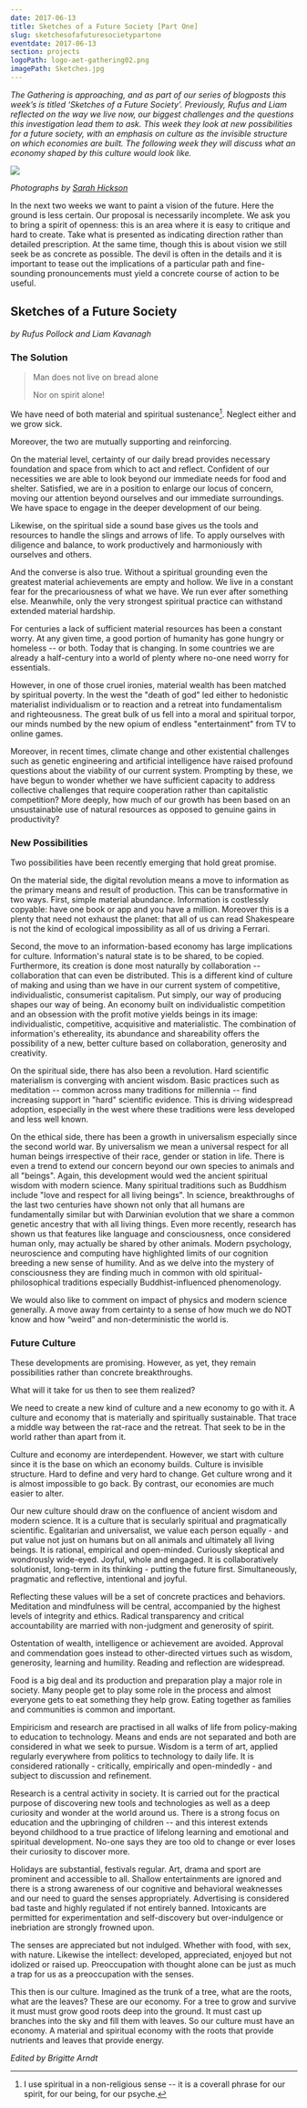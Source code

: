 ```yaml
---
date: 2017-06-13
title: Sketches of a Future Society [Part One]
slug: sketchesofafuturesocietypartone
eventdate: 2017-06-13
section: projects
logoPath: logo-aet-gathering02.png
imagePath: Sketches.jpg
---
```


*The Gathering is approaching, and as part of our series of blogposts this week’s is titled ‘Sketches of a Future Society’. Previously, Rufus and Liam reflected on the way we live now, our biggest challenges and the questions this investigation lead them to ask. This week they look at new possibilities for a future society, with an emphasis on culture as the invisible structure on which economies are built. The following week they will discuss what an economy shaped by this culture would look like.*



<img src="/images/Sketches.jpg">

*Photographs by [Sarah Hickson](https://sarahhickson.shootproof.com/)*

In the next two weeks we want to paint a vision of the future. Here the ground is less certain. Our proposal is necessarily incomplete. We ask you to bring a spirit of openness: this is an area where it is easy to critique and hard to create. Take what is presented as indicating direction rather than detailed prescription. At the same time, though this is about vision we still seek be as concrete as possible. The devil is often in the details and it is important to tease out the implications of a particular path and fine-sounding pronouncements must yield a concrete course of action to be useful.

## Sketches of a Future Society

*by Rufus Pollock and Liam Kavanagh*

### The Solution

> Man does not live on bread alone
>
> Nor on spirit alone!

We have need of both material and spiritual sustenance[^spiritual]. Neglect either and we grow sick.

[^spiritual]: I use spiritual in a non-religious sense -- it is a coverall phrase for our spirit, for our being, for our psyche.

Moreover, the two are mutually supporting and reinforcing.

On the material level, certainty of our daily bread provides necessary foundation and space from which to act and reflect. Confident of our necessities we are able to look beyond our immediate needs for food and shelter. Satisfied, we are in a position to enlarge our locus of concern, moving our attention beyond ourselves and our immediate surroundings. We have space to engage in the deeper development of our being.

Likewise, on the spiritual side a sound base gives us the tools and resources to handle the slings and arrows of life. To apply ourselves with diligence and balance, to work productively and harmoniously with ourselves and others.

And the converse is also true. Without a spiritual grounding even the greatest material achievements are empty and hollow. We live in a constant fear for the precariousness of what we have. We run ever after something else. Meanwhile, only the very strongest spiritual practice can withstand extended material hardship.

For centuries a lack of sufficient material resources has been a constant worry. At any given time, a good portion of humanity has gone hungry or homeless -- or both. Today that is changing. In some countries we are already a half-century into a world of plenty where no-one need worry for essentials.

However, in one of those cruel ironies, material wealth has been matched by spiritual poverty. In the west the "death of god" led either to hedonistic materialist individualism or to reaction and a retreat into fundamentalism and righteousness. The great bulk of us fell into a moral and spiritual torpor, our minds numbed by the new opium of endless "entertainment" from TV to online games.

Moreover, in recent times, climate change and other existential challenges such as genetic engineering and artificial intelligence have raised profound questions about the viability of our current system. Prompting by these, we have begun to wonder whether we have sufficient capacity to address collective challenges that require cooperation rather than capitalistic competition? More deeply, how much of our growth has been based on an unsustainable use of natural resources as opposed to genuine gains in productivity?

### New Possibilities  

Two possibilities have been recently emerging that hold great promise.

On the material side, the digital revolution means a move to information as the primary means and result of production. This can be transformative in two ways. First, simple material abundance. Information is costlessly copyable: have one book or app and you have a million. Moreover this is a plenty that need not exhaust the planet: that all of us can read Shakespeare is not the kind of ecological impossibility as all of us driving a Ferrari.



Second, the move to an information-based economy has large implications for culture. Information's natural state is to be shared, to be copied. Furthermore, its creation is done most naturally by collaboration -- collaboration that can even be distributed. This is a different kind of culture of making and using than we have in our current system of competitive, individualistic, consumerist capitalism. Put simply, our way of producing shapes our way of being. An economy built on individualistic competition and an obsession with the profit motive yields beings in its image: individualistic, competitive, acquisitive and materialistic. The combination of information's ethereality, its abundance and shareability offers the possibility of a new, better culture based on collaboration, generosity and creativity.



On the spiritual side, there has also been a revolution. Hard scientific materialism is converging with ancient wisdom. Basic practices such as meditation -- common across many traditions for millennia -- find increasing support in "hard" scientific evidence. This is driving widespread adoption, especially in the west where these traditions were less developed and less well known.

On the ethical side, there has been a growth in universalism especially since the second world war. By universalism we mean a universal respect for all human beings irrespective of their race, gender or station in life. There is even a trend to extend our concern beyond our own species to animals and all "beings". Again, this development would wed the ancient spiritual wisdom with modern science. Many spiritual traditions such as Buddhism include "love and respect for all living beings". In science, breakthroughs of the last two centuries have shown not only that all humans are fundamentally similar but with Darwinian evolution that we share a common genetic ancestry that with all living things. Even more recently, research has shown us that features like language and consciousness, once considered human only, may actually be shared by other animals. Modern psychology, neuroscience and computing have highlighted limits of our cognition breeding a new sense of humility. And as we delve into the mystery of consciousness they are finding much in common with old spiritual-philosophical traditions especially Buddhist-influenced phenomenology.

We would also like to comment on impact of physics and modern science generally. A move away from certainty to a sense of how much we do NOT know and how “weird” and non-deterministic the world is.

### Future Culture

These developments are promising. However, as yet, they remain possibilities rather than concrete breakthroughs.

What will it take for us then to see them realized?

We need to create a new kind of culture and a new economy to go with it. A culture and economy that is materially and spiritually sustainable. That trace a middle way between the rat-race and the retreat. That seek to be in the world rather than apart from it.

Culture and economy are interdependent. However, we start with culture since it is the base on which an economy builds. Culture is invisible structure. Hard to define and very hard to change. Get culture wrong and it is almost impossible to go back. By contrast, our economies are much easier to alter.

Our new culture should draw on the confluence of ancient wisdom and modern science. It is a culture that is secularly spiritual and pragmatically scientific. Egalitarian and universalist, we value each person equally - and put value not just on humans but on all animals and ultimately all living beings. It is rational, empirical and open-minded. Curiously skeptical and wondrously wide-eyed. Joyful, whole and engaged. It is collaboratively solutionist, long-term in its thinking - putting the future first. Simultaneously, pragmatic and reflective, intentional and joyful.

Reflecting these values will be a set of concrete practices and behaviors. Meditation and mindfulness will be central, accompanied by the highest levels of integrity and ethics. Radical transparency and critical accountability are married with non-judgment and generosity of spirit.

Ostentation of wealth, intelligence or achievement are avoided. Approval and commendation goes instead to other-directed virtues such as wisdom, generosity, learning and humility. Reading and reflection are widespread.

Food is a big deal and its production and preparation play a major role in society. Many people get to play some role in the process and almost everyone gets to eat something they help grow. Eating together as families and communities is common and important.

Empiricism and research are practised in all walks of life from policy-making to education to technology. Means and ends are not separated and both are considered in what we seek to pursue. Wisdom is a term of art, applied regularly everywhere from politics to technology to daily life. It is considered rationally - critically, empirically and open-mindedly - and subject to discussion and refinement.

Research is a central activity in society. It is carried out for the practical purpose of discovering new tools and technologies as well as a deep curiosity and wonder at the world around us. There is a strong focus on education and the upbringing of children -- and this interest extends beyond childhood to a true practice of lifelong learning and emotional and spiritual development. No-one says they are too old to change or ever loses their curiosity to discover more.

Holidays are substantial, festivals regular. Art, drama and sport are prominent and accessible to all. Shallow entertainments are ignored and there is a strong awareness of our cognitive and behavioral weaknesses and our need to guard the senses appropriately. Advertising is considered bad taste and highly regulated if not entirely banned. Intoxicants are permitted for experimentation and self-discovery but over-indulgence or inebriation are strongly frowned upon.

The senses are appreciated but not indulged. Whether with food, with sex, with nature. Likewise the intellect: developed, appreciated, enjoyed but not idolized or raised up. Preoccupation with thought alone can be just as much a trap for us as a preoccupation with the senses.

This then is our culture. Imagined as the trunk of a tree, what are the roots, what are the leaves? These are our economy. For a tree to grow and survive it must must grow good roots deep into the ground. It must cast up branches into the sky and fill them with leaves. So our culture must have an economy. A material and spiritual economy with the roots that provide nutrients and leaves that provide energy.


*Edited by Brigitte Arndt*
